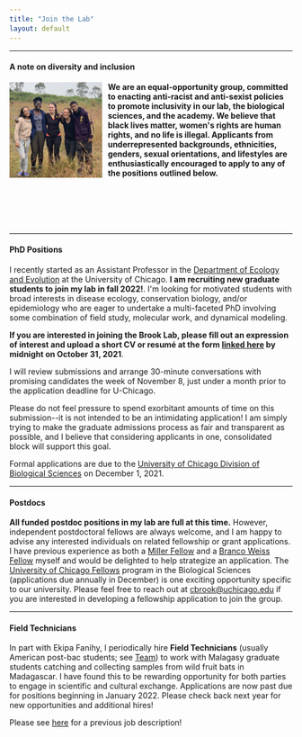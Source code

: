 ```yaml
---
title: "Join the Lab"
layout: default
---
```


---

#### **A note on diversity and inclusion**

<img src="/assets/ekipa_fanihy_happy.jpg" alt="bat" style="height: 170px; padding-right: 10px;" align="left">

**We are an equal-opportunity group, committed to enacting anti-racist and anti-sexist policies to promote inclusivity in our lab, the biological sciences, and the academy. We believe that black lives matter, women's rights are human rights, and no life is illegal. Applicants from underrepresented backgrounds, ethnicities, genders, sexual orientations, and lifestyles are enthusiastically encouraged to apply to any of the positions outlined below.**
<br> 
<br> 
<br> 
<br> 
<br> 
<br> 

---

#### **PhD Positions**

I recently started as an Assistant Professor in the [Department of Ecology and Evolution](https://ecologyandevolution.uchicago.edu/) at the University of Chicago. **I am recruiting new graduate students to join my lab in fall 2022!**. I'm looking for motivated students with broad interests in disease ecology, conservation biology, and/or epidemiology who are eager to undertake a multi-faceted PhD involving some combination of field study, molecular work, and dynamical modeling. 

**If you are interested in joining the Brook Lab, please fill out an expression of interest and upload a short CV or resumé at the form [linked here](https://airtable.com/shrwbDz0QWBo0SMnQ) by midnight on October 31, 2021**. 

I will review submissions and arrange 30-minute conversations with promising candidates the week of November 8, just under a month prior to the application deadline for U-Chicago.

Please do not feel pressure to spend exorbitant amounts of time on this submission--it is not intended to be an intimidating application! I am simply trying to make the graduate admissions process as fair and transparent as possible, and I believe that considering applicants in one, consolidated block will support this goal.

Formal applications are due to the [University of Chicago Division of Biological Sciences](https://biosciences.uchicago.edu/programs) on December 1, 2021.

---

#### **Postdocs**

**All funded postdoc positions in my lab are full at this time.** However, independent postdoctoral fellows are always welcome, and I am happy to advise any interested individuals on related fellowship or grant applications. I have previous experience as both a [Miller Fellow](http://miller.berkeley.edu/) and a [Branco Weiss Fellow](https://brancoweissfellowship.org/) myself and would be delighted to help strategize an application. The [University of Chicago Fellows](https://biologicalsciences.uchicago.edu/research/chicago-fellows) program in the Biological Sciences (applications due annually in December) is one exciting opportunity specific to our university. Please feel free to reach out at [cbrook@uchicago.edu](cbrook@uchicago.edu) if you are interested in developing a fellowship application to join the group.

---

#### **Field Technicians**

In part with Ekipa Fanihy, I periodically hire **Field Technicians** (usually American post-bac students; see [Team](/team)) to work with Malagasy graduate students catching and collecting samples from wild fruit bats in Madagascar. I have found this to be rewarding opportunity for both parties to engage in scientific and cultural exchange. Applications are now past due for positions beginning in January 2022. Please check back next year for new opportunities and additional hires!

Please see [here](/fieldtechjob.html) for a previous job description!


